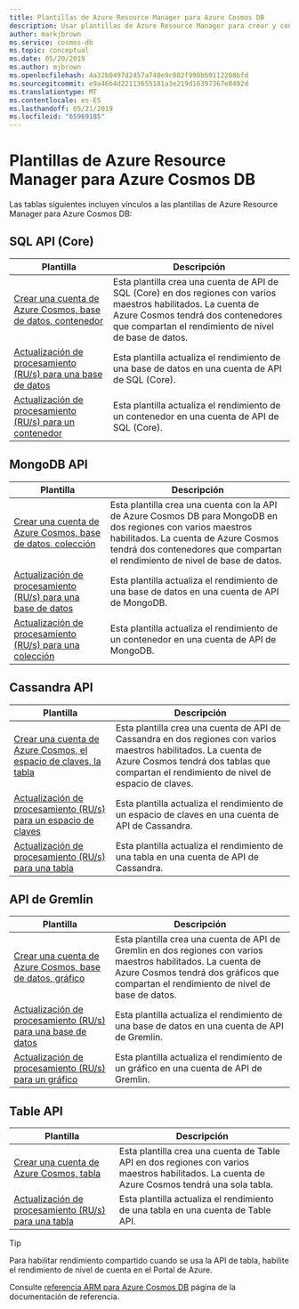 ```yaml
---
title: Plantillas de Azure Resource Manager para Azure Cosmos DB
description: Usar plantillas de Azure Resource Manager para crear y configurar Azure Cosmos DB.
author: markjbrown
ms.service: cosmos-db
ms.topic: conceptual
ms.date: 05/20/2019
ms.author: mjbrown
ms.openlocfilehash: 4a32b0497d2457a740e9c082f990bb9112208bfd
ms.sourcegitcommit: e9a46b4d22113655181a3e219d16397367e8492d
ms.translationtype: MT
ms.contentlocale: es-ES
ms.lasthandoff: 05/21/2019
ms.locfileid: "65969185"
---
```

# <a name="azure-resource-manager-templates-for-azure-cosmos-db"></a>Plantillas de Azure Resource Manager para Azure Cosmos DB

Las tablas siguientes incluyen vínculos a las plantillas de Azure Resource Manager para Azure Cosmos DB:

## <a name="sql-core-api"></a>SQL API (Core)

|**Plantilla**|**Descripción**|
|---| ---|
|[Crear una cuenta de Azure Cosmos, base de datos, contenedor](manage-sql-with-resource-manager.md#create-resource) | Esta plantilla crea una cuenta de API de SQL (Core) en dos regiones con varios maestros habilitados. La cuenta de Azure Cosmos tendrá dos contenedores que compartan el rendimiento de nivel de base de datos. |
|[Actualización de procesamiento (RU/s) para una base de datos](manage-sql-with-resource-manager.md#database-ru-update) | Esta plantilla actualiza el rendimiento de una base de datos en una cuenta de API de SQL (Core). |
|[Actualización de procesamiento (RU/s) para un contenedor](manage-sql-with-resource-manager.md#container-ru-update) | Esta plantilla actualiza el rendimiento de un contenedor en una cuenta de API de SQL (Core). |

## <a name="mongodb-api"></a>MongoDB API

|**Plantilla**|**Descripción**|
|---| ---|
|[Crear una cuenta de Azure Cosmos, base de datos, colección](manage-mongodb-with-resource-manager.md#create-resource) | Esta plantilla crea una cuenta con la API de Azure Cosmos DB para MongoDB en dos regiones con varios maestros habilitados. La cuenta de Azure Cosmos tendrá dos contenedores que compartan el rendimiento de nivel de base de datos. |
|[Actualización de procesamiento (RU/s) para una base de datos](manage-mongodb-with-resource-manager.md#database-ru-update) | Esta plantilla actualiza el rendimiento de una base de datos en una cuenta de API de MongoDB. |
|[Actualización de procesamiento (RU/s) para una colección](manage-mongodb-with-resource-manager.md#collection-ru-update) | Esta plantilla actualiza el rendimiento de un contenedor en una cuenta de API de MongoDB. |

## <a name="cassandra-api"></a>Cassandra API

|**Plantilla**|**Descripción**|
|---| ---|
|[Crear una cuenta de Azure Cosmos, el espacio de claves, la tabla](manage-cassandra-with-resource-manager.md#create-resource) | Esta plantilla crea una cuenta de API de Cassandra en dos regiones con varios maestros habilitados. La cuenta de Azure Cosmos tendrá dos tablas que compartan el rendimiento de nivel de espacio de claves. |
|[Actualización de procesamiento (RU/s) para un espacio de claves](manage-cassandra-with-resource-manager.md#keyspace-ru-update) | Esta plantilla actualiza el rendimiento de un espacio de claves en una cuenta de API de Cassandra. |
|[Actualización de procesamiento (RU/s) para una tabla](manage-cassandra-with-resource-manager.md#table-ru-update) | Esta plantilla actualiza el rendimiento de una tabla en una cuenta de API de Cassandra. |

## <a name="gremlin-api"></a>API de Gremlin

|**Plantilla**|**Descripción**|
|---| ---|
|[Crear una cuenta de Azure Cosmos, base de datos, gráfico](manage-gremlin-with-resource-manager.md#create-resource) | Esta plantilla crea una cuenta de API de Gremlin en dos regiones con varios maestros habilitados. La cuenta de Azure Cosmos tendrá dos gráficos que compartan el rendimiento de nivel de base de datos. |
|[Actualización de procesamiento (RU/s) para una base de datos](manage-gremlin-with-resource-manager.md#database-ru-update) | Esta plantilla actualiza el rendimiento de una base de datos en una cuenta de API de Gremlin. |
|[Actualización de procesamiento (RU/s) para un gráfico](manage-gremlin-with-resource-manager.md#graph-ru-update) | Esta plantilla actualiza el rendimiento de un gráfico en una cuenta de API de Gremlin. |

## <a name="table-api"></a>Table API

|**Plantilla**|**Descripción**|
|---| ---|
|[Crear una cuenta de Azure Cosmos, tabla](manage-table-with-resource-manager.md#create-resource) | Esta plantilla crea una cuenta de Table API en dos regiones con varios maestros habilitados. La cuenta de Azure Cosmos tendrá una sola tabla. |
|[Actualización de procesamiento (RU/s) para una tabla](manage-table-with-resource-manager.md#table-ru-update) | Esta plantilla actualiza el rendimiento de una tabla en una cuenta de Table API. |

> [!TIP]
> Para habilitar rendimiento compartido cuando se usa la API de tabla, habilite el rendimiento de nivel de cuenta en el Portal de Azure.

Consulte [referencia ARM para Azure Cosmos DB](/azure/templates/microsoft.documentdb/allversions) página de la documentación de referencia.